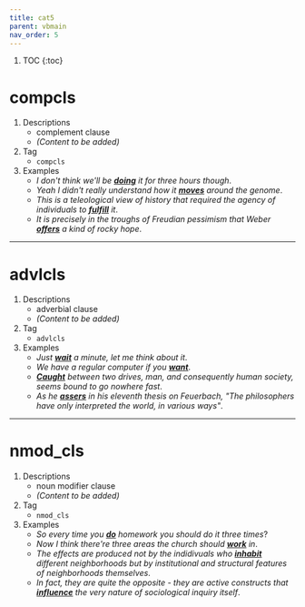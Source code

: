 ```yaml
---
title: cat5
parent: vbmain
nav_order: 5
---
```

1. TOC
{:toc}

# compcls

1. Descriptions
    - complement clause
    - *(Content to be added)*
2. Tag
    - `compcls`
3. Examples
    - *I don't think we'll be <ins>**doing**</ins> it for three hours though*. 
    - *Yeah I didn't really understand how it <ins>**moves**</ins> around the genome*. 
    - *This is a teleological view of history that required the agency of individuals to <ins>**fulfill**</ins> it*.
    - *It is precisely in the troughs of Freudian pessimism that Weber <ins>**offers**</ins> a kind of rocky hope*.

---

# advlcls

1. Descriptions
    - adverbial clause
    - *(Content to be added)*
2. Tag
    - `advlcls`
3. Examples
    - *Just <ins>**wait**</ins> a minute, let me think about it*. 
    - *We have a regular computer if you <ins>**want**</ins>*. 
    - *<ins>**Caught**</ins> between two drives, man, and consequently human society, seems bound to go nowhere fast*.
    - *As he <ins>**assers**</ins> in his eleventh thesis on Feuerbach, "The philosophers have only interpreted the world, in various ways"*.

---

# nmod_cls

1. Descriptions
    - noun modifier clause
    - *(Content to be added)*
2. Tag
    - `nmod_cls`
3. Examples
    - *So every time you <ins>**do**</ins> homework you should do it three times*? 
    - *Now I think there're three areas the church should <ins>**work**</ins> in*. 
    - *The effects are produced not by the indidivuals who <ins>**inhabit**</ins> different neighborhoods but by institutional and structural features of neighborhoods themselves*.
    - *In fact, they are quite the opposite - they are active constructs that <ins>**influence**</ins> the very nature of sociological inquiry itself*.

